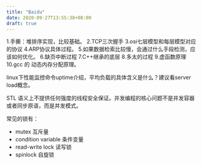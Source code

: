 ```yaml
---
title: "Baidu"
date: 2020-09-27T13:55:38+08:00
draft: true
---
```



1.手撕：堆排序实现，比较基础。
2.TCP三次握手
3.osi七层模型和每层模型对应的协议
4.ARP协议具体过程。
5.如果数据检索比较慢，会通过什么手段检测，应该如何优化。
6.缺页中断过程
7.C++继承的底层
8.多太的过程
9.虚函数原理
10.gcc 的 动态内存分配原理。

linux下性能监控命令uptime介绍，平均负载的具体含义是什么？建议看server load概念。


STL 语义上不提供任何强度的线程安全保证。并发编程的核心问题不是并发容器或者同步原语，而是并发模式。

常见的锁有：
- mutex 互斥量
- condition variable 条件变量
- read-write lock 读写锁
- spinlock 自旋锁


